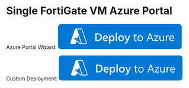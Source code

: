 # Single FortiGate VM Azure Portal

Azure Portal Wizard:
[![Azure Portal Wizard](https://raw.githubusercontent.com/Azure/azure-quickstart-templates/master/1-CONTRIBUTION-GUIDE/images/deploytoazure.svg?sanitize=true)](https://portal.azure.com/#create/Microsoft.Template/uri/https%3A%2F%2Fraw.githubusercontent.com%2Ffortinetsecdevops%2Ffortinet-private-offers%2Fmain%2FEY%2FFortiGate%2FAA-ELB-ILB%2FmainTemplate.json/createUIDefinitionUri/https%3A%2F%2Fraw.githubusercontent.com%2Ffortinetsecdevops%2Ffortinet-private-offers%2Fmain%2FEY%2FFortiGate%2FAA-ELB-ILB%2FcreateUiDefinition.json)

Custom Deployment:
[![Deploy To Azure](https://raw.githubusercontent.com/Azure/azure-quickstart-templates/master/1-CONTRIBUTION-GUIDE/images/deploytoazure.svg?sanitize=true)](https://portal.azure.com/#create/Microsoft.Template/uri/https%3A%2F%2Fraw.githubusercontent.com%2Ffortinetsecdevops%2Ffortinet-private-offers%2Fmain%2FEY%2FFortiGate%2FAA-ELB-ILB%2FmainTemplate.json)
